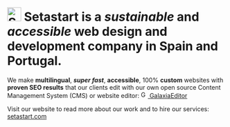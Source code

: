 # <img src="/../../../../setastart/GalaxiaEditor/blob/main/public/edit/gfx/icon/icon-setastart-64.png" alt="Setastart Logo" width="32" height="32"> Setastart is a *sustainable* and *accessible* web design and development company in Spain and Portugal.

We make **multilingual**, **_super fast_**, **accessible**, 100% **custom** websites with **proven SEO results** that our clients edit with our own open source Content Management System (CMS) or website editor: [<img src="/../../../../setastart/GalaxiaEditor/blob/main/public/edit/gfx/icon/icon-galaxiaeditor-32.png" alt="GalaxiaEditor Logo" width="16" height="16"> GalaxiaEditor](https://github.com/setastart/GalaxiaEditor)

Visit our website to read more about our work and to hire our services: [setastart.com](https://setastart.com)

